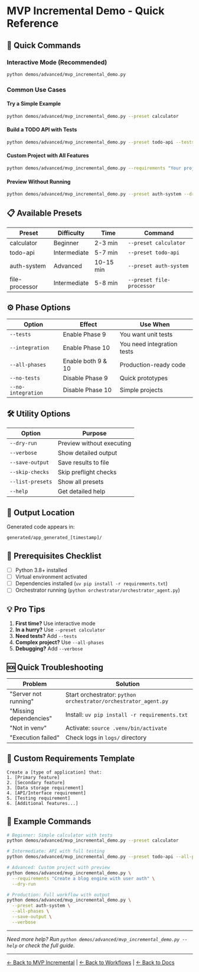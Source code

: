 # MVP Incremental Demo - Quick Reference

## 🚀 Quick Commands

### Interactive Mode (Recommended)
```bash
python demos/advanced/mvp_incremental_demo.py
```

### Common Use Cases

#### Try a Simple Example
```bash
python demos/advanced/mvp_incremental_demo.py --preset calculator
```

#### Build a TODO API with Tests
```bash
python demos/advanced/mvp_incremental_demo.py --preset todo-api --tests
```

#### Custom Project with All Features
```bash
python demos/advanced/mvp_incremental_demo.py --requirements "Your project description" --all-phases
```

#### Preview Without Running
```bash
python demos/advanced/mvp_incremental_demo.py --preset auth-system --dry-run
```

## 📋 Available Presets

| Preset | Difficulty | Time | Command |
|--------|-----------|------|---------|
| calculator | Beginner | 2-3 min | `--preset calculator` |
| todo-api | Intermediate | 5-7 min | `--preset todo-api` |
| auth-system | Advanced | 10-15 min | `--preset auth-system` |
| file-processor | Intermediate | 5-8 min | `--preset file-processor` |

## ⚙️ Phase Options

| Option | Effect | Use When |
|--------|--------|----------|
| `--tests` | Enable Phase 9 | You want unit tests |
| `--integration` | Enable Phase 10 | You need integration tests |
| `--all-phases` | Enable both 9 & 10 | Production-ready code |
| `--no-tests` | Disable Phase 9 | Quick prototypes |
| `--no-integration` | Disable Phase 10 | Simple projects |

## 🛠️ Utility Options

| Option | Purpose |
|--------|---------|
| `--dry-run` | Preview without executing |
| `--verbose` | Show detailed output |
| `--save-output` | Save results to file |
| `--skip-checks` | Skip preflight checks |
| `--list-presets` | Show all presets |
| `--help` | Get detailed help |

## 📁 Output Location

Generated code appears in:
```
generated/app_generated_[timestamp]/
```

## 🔧 Prerequisites Checklist

- [ ] Python 3.8+ installed
- [ ] Virtual environment activated
- [ ] Dependencies installed (`uv pip install -r requirements.txt`)
- [ ] Orchestrator running (`python orchestrator/orchestrator_agent.py`)

## 💡 Pro Tips

1. **First time?** Use interactive mode
2. **In a hurry?** Use `--preset calculator`
3. **Need tests?** Add `--tests`
4. **Complex project?** Use `--all-phases`
5. **Debugging?** Add `--verbose`

## 🆘 Quick Troubleshooting

| Problem | Solution |
|---------|----------|
| "Server not running" | Start orchestrator: `python orchestrator/orchestrator_agent.py` |
| "Missing dependencies" | Install: `uv pip install -r requirements.txt` |
| "Not in venv" | Activate: `source .venv/bin/activate` |
| "Execution failed" | Check logs in `logs/` directory |

## 📝 Custom Requirements Template

```
Create a [type of application] that:
1. [Primary feature]
2. [Secondary feature]
3. [Data storage requirement]
4. [API/Interface requirement]
5. [Testing requirement]
6. [Additional features...]
```

## 🎯 Example Commands

```bash
# Beginner: Simple calculator with tests
python demos/advanced/mvp_incremental_demo.py --preset calculator

# Intermediate: API with full testing
python demos/advanced/mvp_incremental_demo.py --preset todo-api --all-phases

# Advanced: Custom project with preview
python demos/advanced/mvp_incremental_demo.py \
  --requirements "Create a blog engine with user auth" \
  --dry-run

# Production: Full workflow with output
python demos/advanced/mvp_incremental_demo.py \
  --preset auth-system \
  --all-phases \
  --save-output \
  --verbose
```

---

*Need more help? Run `python demos/advanced/mvp_incremental_demo.py --help` or check the full guide.*

---

[← Back to MVP Incremental](../mvp-incremental/) | [← Back to Workflows](../) | [← Back to Docs](../../)